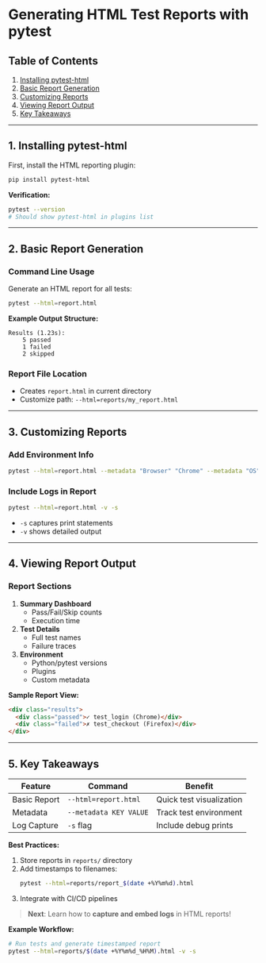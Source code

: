 # **Generating HTML Test Reports with pytest**

## **Table of Contents**
1. [Installing pytest-html](#1-installing-pytest-html)
2. [Basic Report Generation](#2-basic-report-generation)
3. [Customizing Reports](#3-customizing-reports)
4. [Viewing Report Output](#4-viewing-report-output)
5. [Key Takeaways](#5-key-takeaways)

---

## **1. Installing pytest-html**
First, install the HTML reporting plugin:
```bash
pip install pytest-html
```

**Verification:**
```bash
pytest --version
# Should show pytest-html in plugins list
```

---

## **2. Basic Report Generation**
### **Command Line Usage**
Generate an HTML report for all tests:
```bash
pytest --html=report.html
```

**Example Output Structure:**
```
Results (1.23s):
    5 passed
    1 failed
    2 skipped
```

### **Report File Location**
- Creates `report.html` in current directory
- Customize path: `--html=reports/my_report.html`

---

## **3. Customizing Reports**
### **Add Environment Info**
```bash
pytest --html=report.html --metadata "Browser" "Chrome" --metadata "OS" "Windows"
```

### **Include Logs in Report**
```bash
pytest --html=report.html -v -s
```
- `-s` captures print statements
- `-v` shows detailed output

---

## **4. Viewing Report Output**
### **Report Sections**
1. **Summary Dashboard**
   - Pass/Fail/Skip counts
   - Execution time
2. **Test Details**
   - Full test names
   - Failure traces
3. **Environment**
   - Python/pytest versions
   - Plugins
   - Custom metadata

**Sample Report View:**
```html
<div class="results">
  <div class="passed">✓ test_login (Chrome)</div>
  <div class="failed">✗ test_checkout (Firefox)</div>
</div>
```

---

## **5. Key Takeaways**
| Feature | Command | Benefit |
|---------|---------|---------|
| Basic Report | `--html=report.html` | Quick test visualization |
| Metadata | `--metadata KEY VALUE` | Track test environment |
| Log Capture | `-s` flag | Include debug prints |

**Best Practices:**
1. Store reports in `reports/` directory  
2. Add timestamps to filenames:  
   ```bash
   pytest --html=reports/report_$(date +%Y%m%d).html
   ```
3. Integrate with CI/CD pipelines  

> **Next**: Learn how to **capture and embed logs** in HTML reports!

**Example Workflow:**
```bash
# Run tests and generate timestamped report
pytest --html=reports/$(date +%Y%m%d_%H%M).html -v -s
```
